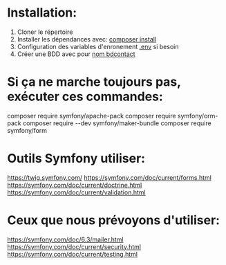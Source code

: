 # Installation:
  1. Cloner le répertoire
  2. Installer les dépendances avec: <ins>composer install</ins>
  3. Configuration des variables  d'enronement <ins>.env</ins> si besoin
  4. Créer une BDD avec pour <ins>nom bdcontact</ins>
 
# Si ça ne marche toujours pas, exécuter ces commandes:
  composer require symfony/apache-pack
  composer require symfony/orm-pack
  composer require --dev symfony/maker-bundle
  composer require symfony/form
 
# Outils Symfony utiliser:
  https://twig.symfony.com/
  https://symfony.com/doc/current/forms.html
  https://symfony.com/doc/current/doctrine.html
  https://symfony.com/doc/current/validation.html
# Ceux que nous prévoyons d'utiliser:
  https://symfony.com/doc/6.3/mailer.html
  https://symfony.com/doc/current/security.html
  https://symfony.com/doc/current/testing.html
